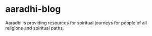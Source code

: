 # aaradhi-blog
Aaradhi is providing resources for spiritual journeys for people of all religions and spiritual paths.
